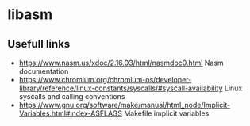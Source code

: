 # libasm

## Usefull links
 - https://www.nasm.us/xdoc/2.16.03/html/nasmdoc0.html Nasm documentation
 - https://www.chromium.org/chromium-os/developer-library/reference/linux-constants/syscalls/#syscall-availability Linux syscalls and calling conventions
 - https://www.gnu.org/software/make/manual/html_node/Implicit-Variables.html#index-ASFLAGS Makefile implicit variables 